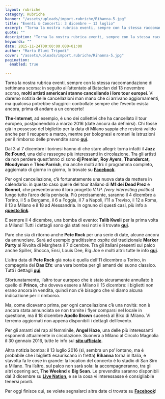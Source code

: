 ```yaml
---
layout: rubriche
category: Rubriche
banner: "/assets/uploads/import.rubriche/Rihanna-5.jpg"
title: "Eventi & Concerti: 3 dicembre – 13 luglio"
excerpt: "Torna la nostra rubrica eventi, sempre con la stessa raccomandazione di settimana scorsa: in seguito all’attentato al Bataclan del 13 novembre scorso, molti artisti americani stanno cancellando i loro tour europei. Vi daremo notizia delle cancellazioni man mano che ci arrivano aggiornamenti, ma qualcosa potrebbe sfuggirci: controllate sempre che l’evento esista ancora, prima di andare a [&hellip"
quote: ""
description: "Torna la nostra rubrica eventi, sempre con la stessa raccomandazione di settimana scorsa: in seguito all’attentato al Bataclan del 13 novembre scorso, molti artisti americani stanno cancellando i loro tour europei. Vi daremo notizia delle cancellazioni man mano che ci arrivano aggiornamenti, ma qualcosa potrebbe sfuggirci: controllate sempre che l’evento esista ancora, prima di andare a [&hellip"
keywords: ""
date: 2015-11-24T00:00:00.000+01:00
author: "Marta Blumi Tripodi"
cover: "/assets/uploads/import.rubriche/Rihanna-5.jpg"
pagination:
  enabled: true

---
```


[](https://hotmc.com/wp-content/uploads/2015/11/Rihanna-5.jpg)

Torna la nostra rubrica eventi, sempre con la stessa raccomandazione di settimana scorsa: in seguito all’attentato al Bataclan del 13 novembre scorso, **molti artisti americani stanno cancellando i loro tour europei**. Vi daremo notizia delle cancellazioni man mano che ci arrivano aggiornamenti, ma qualcosa potrebbe sfuggirci: controllate sempre che l’evento esista ancora, prima di andare a un concerto!

**The-Internet**, ad esempio, è uno dei collettivi che ha cancellato il tour europeo, postponendolo a marzo 2016 (date ancora da definirsi). Chi fosse già in possesso del biglietto per la data di Milano sappia che resterà valido anche per il recupero a marzo, mentre per bolognesi e romani le istruzioni per il rimborso delle prevendite sono **[qui](http://www.comcerto.it/)**.

Dal 3 al 7 dicembre i torinesi hanno di che stare allegri: torna infatti il **Jazz Re:Found**, una delle rassegne più interessanti in circolazione. Tra gli artisti da non perdere quest’anno ci sono **dj Premier**, **Roy Ayers**, **Thundercat, Moodyman** e **Theo Parrish**, ma anche molti altri: il programma completo, aggiornato di giorno in giorno, lo trovate su **[Facebook](https://www.facebook.com/events/1621526028105394/)**.

Per ogni cancellazione, c’è fortunatamente una nuova data da mettere in calendario: in questo caso quelle del tour italiano di **M1 dei Dead Prez** e **Bonnot**, che presenteranno il loro progetto _V.I.P. (very interesting politics)_ lungo tutto l’arco della penisola. Più precisamente, saranno il 4 dicembre a Torino, il 5 a Bergamo, il 6 a Foggia, il 7 a Napoli, l’11 a Treviso, il 12 a Roma, il 13 a Milano e il 18 ad Alessandria. In ognuno di questi casi, più info a **[questo link](http://www.ap2p.info/site/?page%5Fid=21)**.

E sempre il 4 dicembre, una bomba di evento: **Talib Kweli** per la prima volta a Milano! Tutti i dettagli sono già stati resi noti e li trovate **[qui](https://www.facebook.com/events/438810539636313/)**.

Pare che sia di ritorno anche **Pete Rock** per una serie di date, alcune ancora da annunciare. Sarà ad esempio graditissimo ospite del tradizionale **Marker Party** al Rivolta di Marghera il 7 dicembre. Tra gli italiani presenti sul palco anche Spiller, Shocca, Ensi, Louis Dee, Big Joe e molti altri: tutte le info **[qui](https://www.facebook.com/events/1510848592569637/)**.

L’altra data di **Pete Rock** già nota è quella dell’11 dicembre a Torino, in compagnia dei **Das Efx**: una vera bomba per gli amanti del suono classico. Tutti i dettagli **[qui](https://www.facebook.com/events/762537817225556/)**.

Sfortunatamente, l’altro tour europeo che è stato sicuramente annullato è quello di **Prince**, che doveva essere a Milano il 15 dicembre: i biglietti non erano ancora in vendita, quindi non c’è bisogno che vi diamo alcuna indicazione per il rimborso.

Ma, come dicevamo prima, per ogni cancellazione c’è una novità: non è ancora stata annunciata se non tramite i flyer comparsi nel locale in questione, ma il 18 dicembre **Apollo Brown** suonerà al Biko di Milano. Vi terremo aggiornati non appena disponibili i dettagli dell’evento.

Per gli amanti del rap al femminile, **Angel Haze**, una delle più interessanti esponenti attualmente in circolazione. Suonerà a Milano al Circolo Magnolia il 30 gennaio 2016, tutte le info sul **[sito ufficiale](http://www.circolomagnolia.it/)**.

Altra notizia bomba: il 13 luglio 2016 (sì, sembra un po’ lontano, ma è probabile che i biglietti esauriscano in fretta) **Rihanna** torna in Italia, e stavolta fa le cose in grande: la location del concerto è lo stadio di San Siro a Milano. Tra l’altro, sul palco non sarà sola: la accompagneranno, tra gli altri opening act, **The Weeknd** e **Big Sean**. Le prevendite saranno disponibili dal 3 dicembre su **[Live Nation](https://www.livenation.com)**, e se la cosa vi interessasse è consigliabile tenersi pronti.

Per oggi finisce qui, se volete segnalarci altre date ci trovate su **[Facebook](https://www.facebook.com/hotmcmag)**!